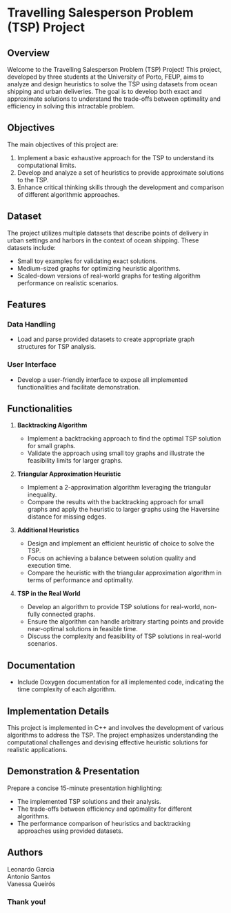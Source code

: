
# Travelling Salesperson Problem (TSP) Project

## Overview

Welcome to the Travelling Salesperson Problem (TSP) Project! This project, developed by three students at the University of Porto, FEUP, aims to analyze and design heuristics to solve the TSP using datasets from ocean shipping and urban deliveries. The goal is to develop both exact and approximate solutions to understand the trade-offs between optimality and efficiency in solving this intractable problem.

## Objectives

The main objectives of this project are:
1. Implement a basic exhaustive approach for the TSP to understand its computational limits.
2. Develop and analyze a set of heuristics to provide approximate solutions to the TSP.
3. Enhance critical thinking skills through the development and comparison of different algorithmic approaches.

## Dataset

The project utilizes multiple datasets that describe points of delivery in urban settings and harbors in the context of ocean shipping. These datasets include:
- Small toy examples for validating exact solutions.
- Medium-sized graphs for optimizing heuristic algorithms.
- Scaled-down versions of real-world graphs for testing algorithm performance on realistic scenarios.

## Features

### Data Handling
- Load and parse provided datasets to create appropriate graph structures for TSP analysis.

### User Interface
- Develop a user-friendly interface to expose all implemented functionalities and facilitate demonstration.

## Functionalities

1. **Backtracking Algorithm**
   - Implement a backtracking approach to find the optimal TSP solution for small graphs.
   - Validate the approach using small toy graphs and illustrate the feasibility limits for larger graphs.

2. **Triangular Approximation Heuristic**
   - Implement a 2-approximation algorithm leveraging the triangular inequality.
   - Compare the results with the backtracking approach for small graphs and apply the heuristic to larger graphs using the Haversine distance for missing edges.

3. **Additional Heuristics**
   - Design and implement an efficient heuristic of choice to solve the TSP.
   - Focus on achieving a balance between solution quality and execution time.
   - Compare the heuristic with the triangular approximation algorithm in terms of performance and optimality.

4. **TSP in the Real World**
   - Develop an algorithm to provide TSP solutions for real-world, non-fully connected graphs.
   - Ensure the algorithm can handle arbitrary starting points and provide near-optimal solutions in feasible time.
   - Discuss the complexity and feasibility of TSP solutions in real-world scenarios.

## Documentation

- Include Doxygen documentation for all implemented code, indicating the time complexity of each algorithm.

## Implementation Details

This project is implemented in C++ and involves the development of various algorithms to address the TSP. The project emphasizes understanding the computational challenges and devising effective heuristic solutions for realistic applications.

## Demonstration & Presentation

Prepare a concise 15-minute presentation highlighting:
- The implemented TSP solutions and their analysis.
- The trade-offs between efficiency and optimality for different algorithms.
- The performance comparison of heuristics and backtracking approaches using provided datasets.

## Authors

Leonardo Garcia<br/>
Antonio Santos<br/>
Vanessa Queirós<br/>

### Thank you!

